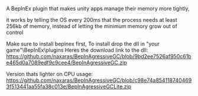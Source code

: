 A BepInEx plugin that makes unity apps manage their memory more tightly,

it works by telling the OS every 200ms that the process needs at least 256kb of memory, instead of letting the minimum memory grow out of control

Make sure to install bepinex first,
To install drop the dll in "your game"\BepInEx\plugins
Heres the download link to the dll:
https://github.com/naxaras/BepInAgressiveGC/blob/9bd2ee7526af950c61be465d0a7089edf9c9cee4/BepInAgressiveGC.zip

Version thats lighter on CPU usage:
https://github.com/naxaras/BepInAgressiveGC/blob/c98e74a8541187404693f513441aa55fa38c013e/BepInAgressiveGCLite.zip
